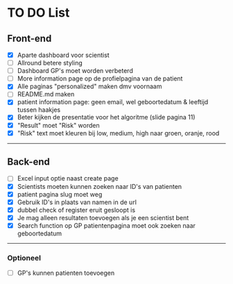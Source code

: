 # TO DO List

## Front-end

- [X] Aparte dashboard voor scientist
- [ ] Allround betere styling
- [ ] Dashboard GP's moet worden verbeterd
- [ ] More information page op de profielpagina van de patient
- [X] Alle paginas "personalized" maken dmv voornaam
- [ ] README.md maken
- [X] patient information page: geen email, wel geboortedatum & leeftijd tussen haakjes
- [X] Beter kijken de presentatie voor het algoritme (slide pagina 11)
- [X] "Result" moet "Risk" worden
- [X] "Risk" text moet kleuren bij low, medium, high naar groen, oranje, rood

***

## Back-end

- [ ] Excel input optie naast create page
- [X] Scientists moeten kunnen zoeken naar ID's van patienten
- [X] patient pagina slug moet weg
- [X] Gebruik ID's in plaats van namen in de url
- [X] dubbel check of register eruit gesloopt is
- [X] Je mag alleen resultaten toevoegen als je een scientist bent
- [X] Search function op GP patientenpagina moet ook zoeken naar geboortedatum

***

### Optioneel

- [ ] GP's kunnen patienten toevoegen
